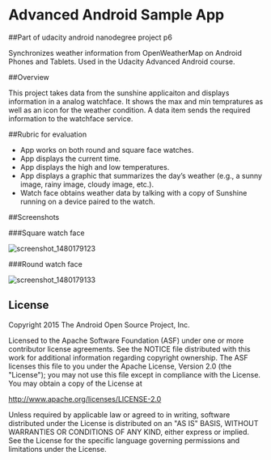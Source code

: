 Advanced Android Sample App
===================================
##Part of udacity android nanodegree project p6

Synchronizes weather information from OpenWeatherMap on Android Phones and Tablets. Used in the Udacity Advanced Android course. 

##Overview

This project takes data from the sunshine applicaiton and displays information in a analog watchface. It shows the max and min tempratures as well as an icon for the weather condition. A data item sends the required information to the watchface service.

##Rubric for evaluation

* App works on both round and square face watches.
* App displays the current time.
* App displays the high and low temperatures.
* App displays a graphic that summarizes the day’s weather (e.g., a sunny image, rainy image, cloudy image, etc.).
* Watch face obtains weather data by talking with a copy of Sunshine running on a device paired to the watch.

##Screenshots

###Square watch face

![screenshot_1480179123](https://cloud.githubusercontent.com/assets/19944703/21213964/cdc8d8f0-c2bd-11e6-8298-72f82cd4f1f8.png)

###Round watch face

![screenshot_1480179133](https://cloud.githubusercontent.com/assets/19944703/21213967/d064bb2e-c2bd-11e6-8f44-42809786e55e.png)


License
-------
Copyright 2015 The Android Open Source Project, Inc.

Licensed to the Apache Software Foundation (ASF) under one or more contributor
license agreements.  See the NOTICE file distributed with this work for
additional information regarding copyright ownership.  The ASF licenses this
file to you under the Apache License, Version 2.0 (the "License"); you may not
use this file except in compliance with the License.  You may obtain a copy of
the License at

http://www.apache.org/licenses/LICENSE-2.0

Unless required by applicable law or agreed to in writing, software
distributed under the License is distributed on an "AS IS" BASIS, WITHOUT
WARRANTIES OR CONDITIONS OF ANY KIND, either express or implied.  See the
License for the specific language governing permissions and limitations under
the License.

